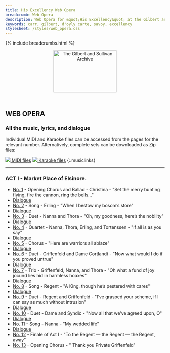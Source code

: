 ```yaml
---
title: His Excellency Web Opera
breadcrumb: Web Opera
description: Web Opera for &quot;His Excellency&quot; at the Gilbert and Sullivan Archive
keywords: carr, gilbert, d'oyly carte, savoy, excellency
stylesheet: /styles/web_opera.css
---
```


{% include breadcrumbs.html %}
<header>
    <a href="../../index.html"><img src="https://gsarchive.net/layout/images/logo3sm.jpg" alt="The Gilbert and Sullivan Archive" width="200" height="133" border="0"></a>
    <div class=titlecard style="background-color: #515056; background-image: url(../graphics/title.gif)" title="His Excellency"></div>
</header>

## WEB OPERA

### All the music, lyrics, and dialogue

Individual MIDI and Karaoke files can be accessed from the pages for the relevant number.
Alternatively, complete sets can be downloaded as Zip files:

[ ![](/layout/images/midi.gif) MIDI files](../midi/excellency_midi.zip)
[ ![](/layout/images/midi_karaoke.gif) Karaoke files](../midi/excellency_karaoke.zip)
{:.musiclinks}

-----

### ACT I - Market Place of Elsinore.

* [No. 1](hex01.html) - Opening Chorus and Ballad - Christina - "Set the merry bunting flying, fire the cannon, ring the bells..."
* [Dialogue](hex01d.html)
* [No. 2](hex02.html) - Song - Erling - "When I bestow my bosom’s store"
* [Dialogue](hex02d.html)
* [No. 3](hex03.html) - Duet - Nanna and Thora - "Oh, my goodness, here’s the nobility"
* [Dialogue](hex03d.html)
* [No. 4](hex04.html) - Quartet - Nanna, Thora, Erling, and Tortenssen - "If all is as you say"
* [Dialogue](hex04d.html)
* [No. 5](hex05.html) - Chorus - "Here are warriors all ablaze"
* [Dialogue](hex05d.html)
* [No. 6](hex06.html) - Duet - Griffenfeld and Dame Cortlandt - "Now what would I do if you proved untrue"
* [Dialogue](hex06d.html)
* [No. 7](hex07.html) - Trio - Griffenfeld, Nanna, and Thora - "Oh what a fund of joy jocund lies hid in harmless hoaxes"
* [Dialogue](hex07d.html)
* [No. 8](hex08.html) - Song - Regent - "A King, though he’s pestered with cares"
* [Dialogue](hex08d.html)
* [No. 9](hex09.html) - Duet - Regent and Griffenfeld - "I’ve grasped your scheme, if I can say as much without intrusion"
* [Dialogue](hex09d.html)
* [No. 10](hex10.html) - Duet - Dame and Syndic - "Now all that we’ve agreed upon, O"
* [Dialogue](hex10d.html)
* [No. 11](hex11.html) - Song - Nanna - "My wedded life"
* [Dialogue](hex11d.html)
* [No. 12](hex12.html) - Finale of Act I - "To the Regent — the Regent — the Regent, away"
* [No. 13](hex13.html) - Opening Chorus - " Thank you Private Griffenfeld"
